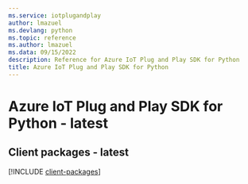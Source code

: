 ```yaml
---
ms.service: iotplugandplay
author: lmazuel
ms.devlang: python
ms.topic: reference
ms.author: lmazuel
ms.data: 09/15/2022
description: Reference for Azure IoT Plug and Play SDK for Python
title: Azure IoT Plug and Play SDK for Python
---
```

# Azure IoT Plug and Play SDK for Python - latest

## Client packages - latest
[!INCLUDE [client-packages](iot-plug-and-play-client-index.md)]